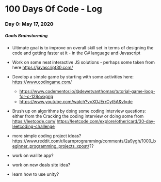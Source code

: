 # 100 Days Of Code - Log

### Day 0: May 17, 2020
##### Goals Brainstorming

- Ultimate goal is to improve on overall skill set in terms of designing the code and getting faster at it - in the C# language and Javascript

- Work on some neat interactive JS solutions - perhaps some taken from here https://javascript30.com/
- Develop a simple game by starting with some activities here: https://www.codingame.com/
  - https://www.codementor.io/@dewetvanthomas/tutorial-game-loop-for-c-128ovxgrig
  - https://www.youtube.com/watch?v=XOJErrCyt5A&vl=de
- Brush up on algorithms by doing some coding interview questions: either from the Cracking the coding interview or doing some from https://leetcode.com/
https://leetcode.com/explore/other/card/30-day-leetcoding-challenge
- more simple coding project ideas? https://www.reddit.com/r/learnprogramming/comments/2a9ygh/1000_beginner_programming_projects_xpost/??
- work on wallite app?
- work on new deals site idea?
- learn how to use unity?


<!--
**Today's Progress**: Fixed CSS, worked on canvas functionality for the app.

**Thoughts:** I really struggled with CSS, but, overall, I feel like I am slowly getting better at it. Canvas is still new for me, but I managed to figure out some basic functionality.

**Link to work:** [Calculator App](http://www.example.com)

### Day 0: February 30, 2016 (Example 2)
##### (delete me or comment me out)

**Today's Progress**: Fixed CSS, worked on canvas functionality for the app.

**Thoughts**: I really struggled with CSS, but, overall, I feel like I am slowly getting better at it. Canvas is still new for me, but I managed to figure out some basic functionality.

**Link(s) to work**: [Calculator App](http://www.example.com)


### Day 1: June 27, Monday

**Today's Progress**: I've gone through many exercises on FreeCodeCamp.

**Thoughts** I've recently started coding, and it's a great feeling when I finally solve an algorithm challenge after a lot of attempts and hours spent.

**Link(s) to work**
1. [Find the Longest Word in a String](https://www.freecodecamp.com/challenges/find-the-longest-word-in-a-string)
2. [Title Case a Sentence](https://www.freecodecamp.com/challenges/title-case-a-sentence)

-->
